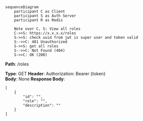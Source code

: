 ```mermaid
sequenceDiagram
    participant C as Client  
    participant S as Auth Server
    participant R as Redis

	Note over C, S: View all roles
	C->>S: https://x.x.x.x/roles
	S->>S: check uuid from jwt is super user and token valid
	S-->>C: 401 Unauthorized
	S->>S: get all roles
	S-->>C: Not Found (404)
	S->>C: OK (200)

```

**Path**: /roles

**Type**: GET
**Header**: Authorization: Bearer {token}  
**Body**:  None
**Response Body**:  
```
[
	{
		"id": "",
		"role": "",
		"description": ""
	}
] 
```
